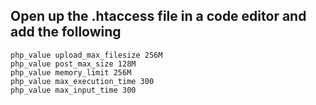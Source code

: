 ## Open up the .htaccess file in a code editor and add the following
```
php_value upload_max_filesize 256M
php_value post_max_size 128M
php_value memory_limit 256M
php_value max_execution_time 300
php_value max_input_time 300
```
